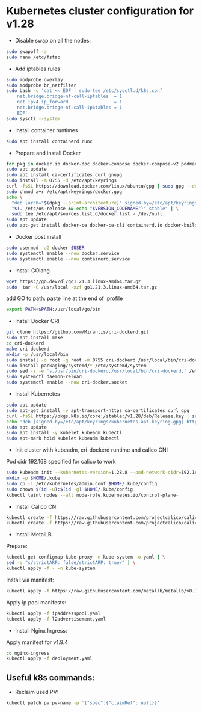 # Kubernetes cluster configuration for v1.28

- Disable swap on all the nodes:

```bash
sudo swapoff -a
sudo nano /etc/fstab
```

- Add iptables rules

```bash
sudo modprobe overlay
sudo modprobe br_netfilter
sudo bash -c 'cat << EOF | sudo tee /etc/sysctl.d/k8s.conf
    net.bridge.bridge-nf-call-iptables  = 1
    net.ipv4.ip_forward                 = 1
    net.bridge.bridge-nf-call-ip6tables = 1
    EOF'
sudo sysctl --system
```

- Install container runtimes

```bash
sudo apt install containerd runc
```

- Prepare and install Docker

```bash
for pkg in docker.io docker-doc docker-compose docker-compose-v2 podman-docker containerd runc; do sudo apt-get remove $pkg; done
sudo apt update
sudo apt install ca-certificates curl gnupg
sudo install -m 0755 -d /etc/apt/keyrings
curl -fsSL https://download.docker.com/linux/ubuntu/gpg | sudo gpg --dearmor -o /etc/apt/keyrings/docker.gpg
sudo chmod a+r /etc/apt/keyrings/docker.gpg
echo \
  "deb [arch="$(dpkg --print-architecture)" signed-by=/etc/apt/keyrings/docker.gpg] https://download.docker.com/linux/ubuntu \
  "$(. /etc/os-release && echo "$VERSION_CODENAME")" stable" | \
  sudo tee /etc/apt/sources.list.d/docker.list > /dev/null
sudo apt update
sudo apt-get install docker-ce docker-ce-cli containerd.io docker-buildx-plugin docker-compose-plugin
```

- Docker post install

```bash
sudo usermod -aG docker $USER
sudo systemctl enable --now docker.service
sudo systemctl enable --now containerd.service
```

- Install GOlang

```bash
wget https://go.dev/dl/go1.21.3.linux-amd64.tar.gz
sudo  tar -C /usr/local -xzf go1.21.3.linux-amd64.tar.gz
```

add GO to path: paste line at the end of .profile

```bash
export PATH=$PATH:/usr/local/go/bin
```

- Install Docker CRI

```bash
git clone https://github.com/Mirantis/cri-dockerd.git
sudo apt install make
cd cri-dockerd
make cri-dockerd
mkdir -p /usr/local/bin
sudo install -o root -g root -m 0755 cri-dockerd /usr/local/bin/cri-dockerd
sudo install packaging/systemd/* /etc/systemd/system
sudo sed -i -e 's,/usr/bin/cri-dockerd,/usr/local/bin/cri-dockerd,' /etc/systemd/system/cri-docker.service
sudo systemctl daemon-reload
sudo systemctl enable --now cri-docker.socket
```

- Install Kubernetes

```bash
sudo apt update
sudo apt-get install -y apt-transport-https ca-certificates curl gpg
curl -fsSL https://pkgs.k8s.io/core:/stable:/v1.28/deb/Release.key | sudo gpg --dearmor -o /etc/apt/keyrings/kubernetes-apt-keyring.gpg
echo 'deb [signed-by=/etc/apt/keyrings/kubernetes-apt-keyring.gpg] https://pkgs.k8s.io/core:/stable:/v1.28/deb/ /' | sudo tee /etc/apt/sources.list.d/kubernetes.list
sudo apt update
sudo apt install -y kubelet kubeadm kubectl
sudo apt-mark hold kubelet kubeadm kubectl
```

- Init cluster with kubeadm, cri-dockerd runtime and calico CNI

Pod cidr 192.168 specified for calico to work
```bash
sudo kubeadm init --kubernetes-version=1.28.8 --pod-network-cidr=192.168.0.0/16 --cri-socket=unix:///var/run/cri-dockerd.sock
mkdir -p $HOME/.kube
sudo cp -i /etc/kubernetes/admin.conf $HOME/.kube/config
sudo chown $(id -u):$(id -g) $HOME/.kube/config
kubectl taint nodes --all node-role.kubernetes.io/control-plane-
```

- Install Calico CNI

```bash
kubectl create -f https://raw.githubusercontent.com/projectcalico/calico/v3.26.3/manifests/tigera-operator.yaml
kubectl create -f https://raw.githubusercontent.com/projectcalico/calico/v3.26.3/manifests/custom-resources.yaml
```

- Install MetalLB

Prepare:
```bash
kubectl get configmap kube-proxy -n kube-system -o yaml | \
sed -e "s/strictARP: false/strictARP: true/" | \
kubectl apply -f - -n kube-system
```

Install via manifest:
```bash
kubectl apply -f https://raw.githubusercontent.com/metallb/metallb/v0.13.12/config/manifests/metallb-native.yaml
```

Apply ip pool manifests:
```bash
kubectl apply -f ipaddresspool.yaml
kubectl apply -f l2advertisement.yaml
```

- Install Nginx Ingress:

Apply manifest for v1.9.4
```bash
cd nginx-ingress
kubectl apply -f deployment.yaml
```

## Useful k8s commands:

- Reclaim used PV:

```bash
kubectl patch pv pv-name -p '{"spec":{"claimRef": null}}'
```